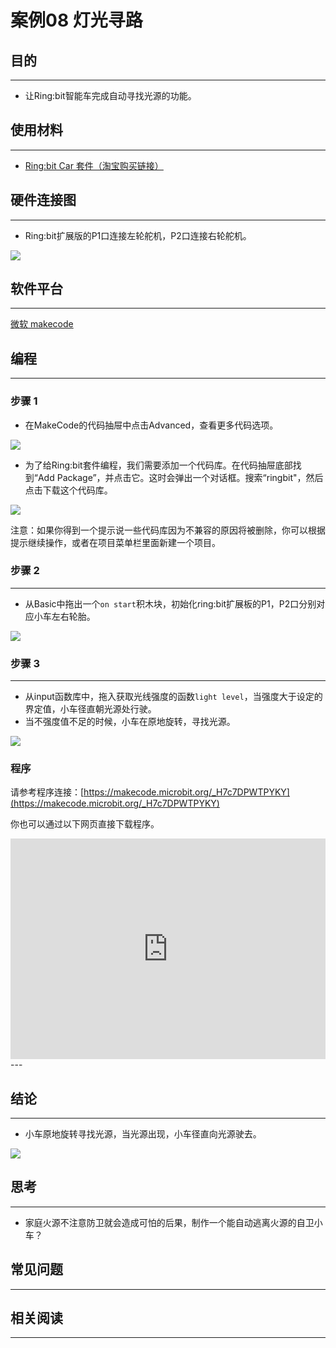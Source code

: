 # 案例08 灯光寻路

## 目的
---

- 让Ring:bit智能车完成自动寻找光源的功能。

## 使用材料
---
- [Ring:bit Car 套件（淘宝购买链接）](https://item.taobao.com/item.htm?ft=t&id=608540718403)


## 硬件连接图
---
- Ring:bit扩展版的P1口连接左轮舵机，P2口连接右轮舵机。

![](./images/jBVHea8.png)

## 软件平台
---
[微软 makecode](https://makecode.microbit.org/#)
 

## 编程
---
### 步骤 1
- 在MakeCode的代码抽屉中点击Advanced，查看更多代码选项。

![](./images/2qCyzQ7.png)

- 为了给Ring:bit套件编程，我们需要添加一个代码库。在代码抽屉底部找到“Add Package”，并点击它。这时会弹出一个对话框。搜索“ringbit"，然后点击下载这个代码库。

![](./images/1Wq2Mov.jpg)

注意：如果你得到一个提示说一些代码库因为不兼容的原因将被删除，你可以根据提示继续操作，或者在项目菜单栏里面新建一个项目。

### 步骤 2
---
- 从Basic中拖出一个`on start`积木块，初始化ring:bit扩展板的P1，P2口分别对应小车左右轮胎。

![](./images/ring_bit_car_v2_case_08_01.png)

### 步骤 3
---
- 从input函数库中，拖入获取光线强度的函数`light level`，当强度大于设定的界定值，小车径直朝光源处行驶。
- 当不强度值不足的时候，小车在原地旋转，寻找光源。

![](./images/ring_bit_car_v2_case_08_02.png)




### 程序

请参考程序连接：[https://makecode.microbit.org/_H7c7DPWTPYKY](https://makecode.microbit.org/_H7c7DPWTPYKY)

你也可以通过以下网页直接下载程序。

<div style="position:relative;height:0;padding-bottom:70%;overflow:hidden;"><iframe style="position:absolute;top:0;left:0;width:100%;height:100%;" src="https://makecode.microbit.org/#pub:_H7c7DPWTPYKY" frameborder="0" sandbox="allow-popups allow-forms allow-scripts allow-same-origin"></iframe></div>  
---

## 结论
---

- 小车原地旋转寻找光源，当光源出现，小车径直向光源驶去。

![](./images/ENMYgJm.gif)

## 思考
---

- 家庭火源不注意防卫就会造成可怕的后果，制作一个能自动逃离火源的自卫小车？

## 常见问题
---


## 相关阅读  
---

